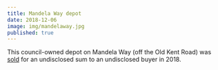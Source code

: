 ```yaml
---
title: Mandela Way depot 
date: 2018-12-06
image: img/mandelaway.jpg
published: true
---
```

This council-owned depot on Mandela Way (off the Old Kent Road) was [sold](https://moderngov.southwark.gov.uk/ieDecisionDetails.aspx?Id=6563) for an undisclosed sum to an undisclosed buyer in 2018. 

